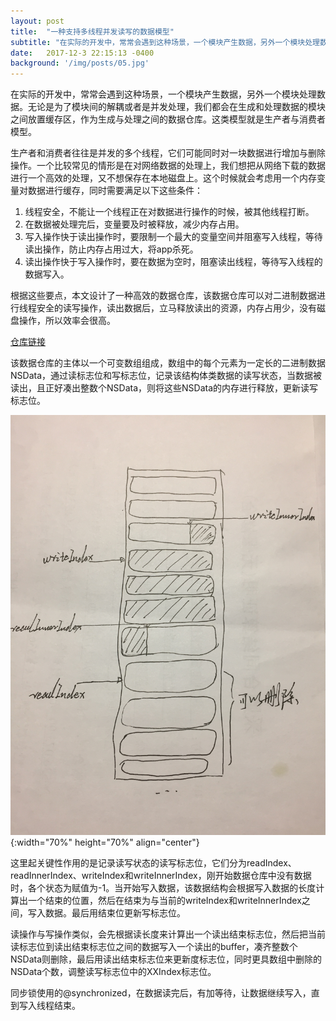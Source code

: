 ```yaml
---
layout: post
title:  "一种支持多线程并发读写的数据模型"
subtitle: "在实际的开发中，常常会遇到这种场景，一个模块产生数据，另外一个模块处理数据。无论是为了模块间的解耦或者是并发处理..."
date:   2017-12-3 22:15:13 -0400
background: '/img/posts/05.jpg'
---
```


在实际的开发中，常常会遇到这种场景，一个模块产生数据，另外一个模块处理数据。无论是为了模块间的解耦或者是并发处理，我们都会在生成和处理数据的模块之间放置缓存区，作为生成与处理之间的数据仓库。这类模型就是生产者与消费者模型。

生产者和消费者往往是并发的多个线程，它们可能同时对一块数据进行增加与删除操作。一个比较常见的情形是在对网络数据的处理上，我们想把从网络下载的数据进行一个高效的处理，又不想保存在本地磁盘上。这个时候就会考虑用一个内存变量对数据进行缓存，同时需要满足以下这些条件：

  1. 线程安全，不能让一个线程正在对数据进行操作的时候，被其他线程打断。
  2. 在数据被处理完后，变量要及时被释放，减少内存占用。
  3. 写入操作快于读出操作时，要限制一个最大的变量空间并阻塞写入线程，等待读出操作，防止内存占用过大，将app杀死。
  4. 读出操作快于写入操作时，要在数据为空时，阻塞读出线程，等待写入线程的数据写入。

根据这些要点，本文设计了一种高效的数据仓库，该数据仓库可以对二进制数据进行线程安全的读写操作，读出数据后，立马释放读出的资源，内存占用少，没有磁盘操作，所以效率会很高。

[仓库链接](https://github.com/AirChen/NetworkStream)

该数据仓库的主体以一个可变数组组成，数组中的每个元素为一定长的二进制数据NSData，通过读标志位和写标志位，记录该结构体类数据的读写状态，当数据被读出，且正好凑出整数个NSData，则将这些NSData的内存进行释放，更新读写标志位。

![](/img1/struct.jpg){:width="70%" height="70%" align="center"}

这里起关键性作用的是记录读写状态的读写标志位，它们分为readIndex、readInnerIndex、writeIndex和writeInnerIndex，刚开始数据仓库中没有数据时，各个状态为赋值为-1。当开始写入数据，该数据结构会根据写入数据的长度计算出一个结束的位置，然后在结束为与当前的writeIndex和writeInnerIndex之间，写入数据。最后用结束位更新写标志位。

读操作与写操作类似，会先根据读长度来计算出一个读出结束标志位，然后把当前读标志位到读出结束标志位之间的数据写入一个读出的buffer，凑齐整数个NSData则删除，最后用读出结束标志位来更新度标志位，同时更具数组中删除的NSData个数，调整读写标志位中的XXIndex标志位。

同步锁使用的@synchronized，在数据读完后，有加等待，让数据继续写入，直到写入线程结束。
